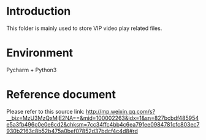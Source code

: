 # Introduction
This folder is mainly used to store VIP video play related files.

# Environment
Pycharm + Python3

# Reference document
Please refer to this source link: http://mp.weixin.qq.com/s?__biz=MzU3MzQxMjE2NA==&mid=100002263&idx=1&sn=827bcbdf485954e5a3fb496c0e0e6cd2&chksm=7cc34ffc4bb4c6ea791ee0984781cfc803ec7930b2163c8b52b475a0bef07852d37bdcf4c4d8#rd
